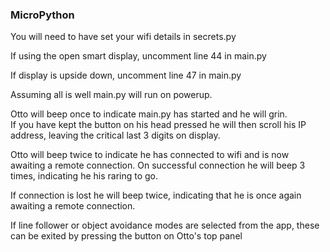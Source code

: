 ### MicroPython

You will need to have set your wifi details in secrets.py  

If using the open smart display, uncomment line 44 in main.py  

If display is upside down, uncomment line 47 in main.py

Assuming all is well main.py will run on powerup.  

Otto will beep once to indicate main.py has started and he will grin.  
If you have kept the button on his head pressed he will then scroll his IP address, leaving the critical last 3 digits on display.

Otto will beep twice to indicate he has connected to wifi and is now awaiting a remote connection.
On successful connection he will beep 3 times, indicating he his raring to go.

If connection is lost he will beep twice, indicating that he is once again awaiting a remote connection.

If line follower or object avoidance modes are selected from the app, these can be exited by pressing the button on Otto's top panel

